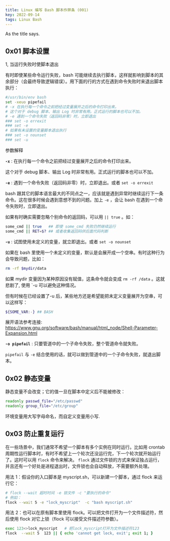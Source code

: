```yaml
---
title: Linux 编写 Bash 脚本作弊条 (001)
key: 2022-09-14
tags: Linux Bash
---
```


As the title says.

<!--more-->

## 0x01 脚本设置

1, 当运行失败时使脚本退出

有时即使某些​​命令​​运行失败，bash 可能继续去执行脚本，这样就影响到脚本的其余部分（会最终导致逻辑错误）。用下面的行的方式在遇到​ ​命令​​失败时来退出脚本执行：

```bash
#/usr/bin/env bash
set -xeuo pipefail
# -x 在执行每一个命令之前把经过变量展开之后的命令打印出来。
# 这个对于 debug 脚本、输出 Log 时非常有用。正式运行的脚本也可以不加。
# -e 遇到一个命令失败（返回码非零）时，立即退出
### set -o errexit
### set -e
# 如果有未设置的变量脚本退出执行
### set -o nounset
### set -u

```

参数解释

**`-x`** : 在执行每一个命令之前把经过变量展开之后的命令打印出来。

这个对于 debug 脚本、输出 Log 时非常有用。正式运行的脚本也可以不加。

**`-e`** : 遇到一个命令失败（返回码非零）时，立即退出。或者 `set -o errexit`

bash 跟其它的脚本语言最大的不同点之一，应该就是遇到异常时继续运行下一条命令。这在很多时候会遇到意想不到的问题。加上 `-e` ，会让 bash 在遇到一个命令失败时，立即退出。

如果有时确实需要忽略个别命令的返回码，可以用 `|| true` 。如：

```bash
some_cmd || true   ## 即使 some_cmd 失败仍然继续运行
some_cmd || RET=$? ## 或者收集返回码供后面代码判断
```

**`-u`** : 试图使用未定义的变量，就立即退出。或者 `set -o nounset`

如果在 bash 里使用一个未定义的变量，默认是会展开成一个空串。有时这种行为会导致问题，比如：

```bash
rm -rf $mydir/data
```

如果 mydir 变量因为某种原因没有赋值，这条命令就会变成 `rm -rf /data` 。这就悲剧了, 使用 `-u 可以避免这种情况。

但有时候在已经设置了-u 后，某些地方还是希望能把未定义变量展开为空串，可以这样写：

```bash
${SOME_VAR:-} ## BASH 
```

展开语法参考连接: <https://www.gnu.org/software/bash/manual/html_node/Shell-Parameter-Expansion.html>

**`-o pipefail`** : 只要管道中的一个子命令失败，整个管道命令就失败。

`pipefail` 与 `-e` 结合使用的话，就可以做到管道中的一个子命令失败，就退出脚本。

## 0x02 静态变量

静态变量不会改变；它的值一旦在脚本中定义后不能被修改：

```bash
readonly passwd_file="/etc/passwd"
readonly group_file="/etc/group"
```

环境变量用大写字母命名，而自定义变量用小写.

## 0x03 防止重复运行

在一些场景中，我们通常不希望一个脚本有多个实例在同时运行。比如用 crontab 周期性运行脚本时，有时不希望上一个轮次还没运行完，下一个轮次就开始运行了。这时可以用 `flock` 命令来解决。 `flock` 通过文件锁的方式来保证独占运行，并且还有一个好处是进程退出时，文件锁也会自动释放，不需要额外处理。

用法 1：假设你的入口脚本是 myscript.sh，可以新建一个脚本，通过 flock 来运行它：

```bash
# flock --wait 超时时间 -e 锁文件 -c "要执行的命令"
# 例如：
flock --wait 5 -e "lock_myscript"  -c "bash myscript.sh"
```

用法 2：也可以在原有脚本里使用 flock。可以把文件打开为一个文件描述符，然后使用 flock 对它上锁（flock 可以接受文件描述符参数）。

```bash
exec 123<>lock_myscript   # 把lock_myscript打开为文件描述符123
flock  --wait 5  123 || { echo 'cannot get lock, exit'; exit 1; }
```
